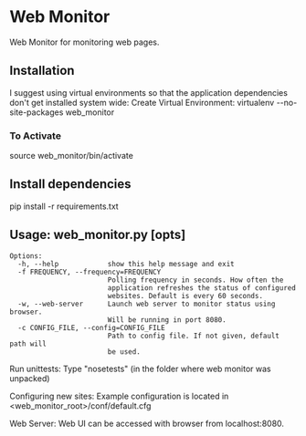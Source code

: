 Web Monitor
===========
Web Monitor for monitoring web pages.

## Installation
I suggest using virtual environments so that the application dependencies don't get installed system wide:
Create Virtual Environment:
virtualenv --no-site-packages web_monitor

### To Activate
source web_monitor/bin/activate

## Install dependencies
pip install -r requirements.txt

## Usage: web_monitor.py [opts]
```
Options:
  -h, --help            show this help message and exit
  -f FREQUENCY, --frequency=FREQUENCY
                        Polling frequency in seconds. How often the
                        application refreshes the status of configured
                        websites. Default is every 60 seconds.
  -w, --web-server      Launch web server to monitor status using browser.
                        Will be running in port 8080.
  -c CONFIG_FILE, --config=CONFIG_FILE
                        Path to config file. If not given, default path will
                        be used.
```

Run unittests:
Type "nosetests" (in the folder where web monitor was unpacked)

Configuring new sites:
Example configuration is located in <web_monitor_root>/conf/default.cfg

Web Server:
Web UI can be accessed with browser from localhost:8080.

